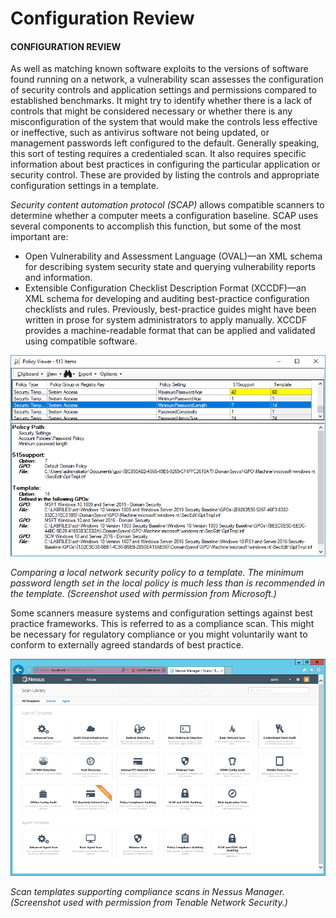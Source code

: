 # Configuration Review

#### CONFIGURATION REVIEW

As well as matching known software exploits to the versions of software found running on a network, a vulnerability scan assesses the configuration of security controls and application settings and permissions compared to established benchmarks. It might try to identify whether there is a lack of controls that might be considered necessary or whether there is any misconfiguration of the system that would make the controls less effective or ineffective, such as antivirus software not being updated, or management passwords left configured to the default. Generally speaking, this sort of testing requires a credentialed scan. It also requires specific information about best practices in configuring the particular application or security control. These are provided by listing the controls and appropriate configuration settings in a template.

_Security content automation protocol (SCAP)_ allows compatible scanners to determine whether a computer meets a configuration baseline. SCAP uses several components to accomplish this function, but some of the most important are:

-   Open Vulnerability and Assessment Language (OVAL)—an XML schema for describing system security state and querying vulnerability reports and information.
-   Extensible Configuration Checklist Description Format (XCCDF)—an XML schema for developing and auditing best-practice configuration checklists and rules. Previously, best-practice guides might have been written in prose for system administrators to apply manually. XCCDF provides a machine-readable format that can be applied and validated using compatible software.

![](./img/configuration.png)

_Comparing a local network security policy to a template. The minimum password length set in the local policy is much less than is recommended in the template. (Screenshot used with permission from Microsoft.)_

Some scanners measure systems and configuration settings against best practice frameworks. This is referred to as a compliance scan. This might be necessary for regulatory compliance or you might voluntarily want to conform to externally agreed standards of best practice.

![](./img/config.png)

_Scan templates supporting compliance scans in Nessus Manager. (Screenshot used with permission from Tenable Network Security.)_